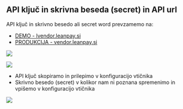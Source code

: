 ## API ključ in skrivna beseda (secret) in API url

API ključ in skrivno besedo ali secret word prevzamemo na:

- [DEMO - lvendor.leanpay.si](https://lvendor.leanpay.si/)
- [PRODUKCIJA - vendor.leanpay.si](https://vendor.leanpay.si/)

<!--  inline: true -->

![](//s3.amazonaws.com/user-content.stoplight.io/27159/1587032213219)

<!--  inline: true -->

![](//s3.amazonaws.com/user-content.stoplight.io/27159/1587032361639)

- API ključ skopiramo in prilepimo v konfiguracijo vtičnika
- Skrivno besedo (secret) v kolikor nam ni poznana spremenimo in vpišemo v konfiguracijo vtičnika

<!--  inline: true -->

![](//s3.amazonaws.com/user-content.stoplight.io/27159/1587032672068)
